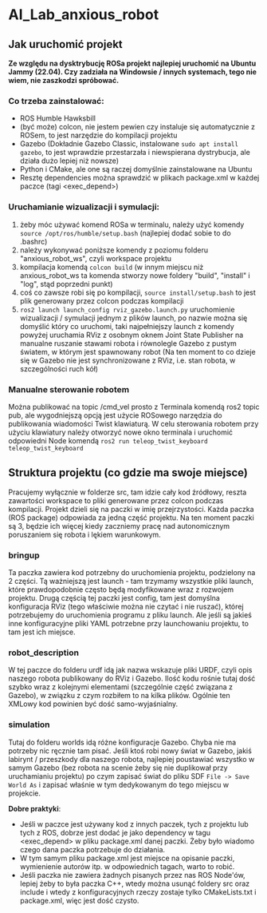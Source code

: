# AI_Lab_anxious_robot

## Jak uruchomić projekt
**Ze względu na dysktrybucję ROSa projekt najlepiej uruchomić na Ubuntu Jammy (22.04). Czy zadziała na Windowsie / innych systemach, tego nie wiem, nie zaszkodzi spróbować.**

### Co trzeba zainstalować:
- ROS Humble Hawksbill
- (być może) colcon, nie jestem pewien czy instaluje się automatycznie z ROSem, to jest narzędzie do kompilacji projektu
- Gazebo (Dokładnie Gazebo Classic, instalowane `sudo apt install gazebo`, to jest wprawdzie przestarzała i niewspierana dystrybucja, ale działa dużo lepiej niż nowsze)
- Python i CMake, ale one są raczej domyślnie zainstalowane na Ubuntu
- Resztę dependencies można sprawdzić w plikach package.xml w każdej paczce (tagi <exec_depend>)

### Uruchamianie wizualizacji i symulacji:
1. żeby móc używać komend ROSa w terminalu, należy użyć komendy `source /opt/ros/humble/setup.bash` (najlepiej dodać sobie to do .bashrc)
2. należy wykonywać poniższe komendy z poziomu folderu "anxious_robot_ws", czyli workspace projektu
3. kompilacja komendą `colcon build` (w innym miejscu niż anxious_robot_ws ta komenda stworzy nowe foldery "build", "install" i "log", stąd poprzedni punkt)
4. coś co zawsze robi się po kompilacji, `source install/setup.bash` to jest plik generowany przez colcon podczas kompilacji
5. `ros2 launch launch_config rviz_gazebo.launch.py` uruchomienie wizualizacji / symulacji jednym z plików launch, po nazwie można się domyślić który co uruchomi, taki najpełniejszy launch z komendy powyżej uruchamia RViz z osobnym oknem Joint State Publisher na manualne ruszanie stawami robota i równolegle Gazebo z pustym światem, w którym jest spawnowany robot (Na ten moment to co dzieje się w Gazebo nie jest synchronizowane z RViz, i.e. stan robota, w szczególności ruch kół)

### Manualne sterowanie robotem
Można publikować na topic /cmd_vel prosto z Terminala komendą ros2 topic pub, ale wygodniejszą opcją jest użycie ROSowego narzędzia do publikowania wiadomości Twist klawiaturą.
W celu sterowania robotem przy użyciu klawiatury należy otworzyć nowe okno terminala i uruchomić odpowiedni Node komendą `ros2 run teleop_twist_keyboard teleop_twist_keyboard`


## Struktura projektu (co gdzie ma swoje miejsce)
Pracujemy wyłącznie w folderze src, tam idzie cały kod źródłowy, reszta zawartości workspace to pliki generowane przez colcon podczas kompilacji.
Projekt dzieli się na paczki w imię przejrzystości. Każda paczka (ROS package) odpowiada za jedną część projektu. Na ten moment paczki są 3, będzie ich więcej kiedy zaczniemy pracę nad autonomicznym poruszaniem się robota i lękiem warunkowym.

### bringup
Ta paczka zawiera kod potrzebny do uruchomienia projektu, podzielony na 2 części. Tą ważniejszą jest launch - tam trzymamy wszystkie pliki launch, które prawdopodobnie często będą modyfikowane wraz z rozwojem projektu.
Drugą częścią tej paczki jest config, tam jest domyślna konfiguracja RViz (tego właściwie można nie czytać i nie ruszać), której potrzebujemy do uruchomienia programu z pliku launch. Ale jeśli są jakieś inne konfiguracyjne pliki YAML potrzebne przy launchowaniu projektu, to tam jest ich miejsce.

### robot_description
W tej paczce do folderu urdf idą jak nazwa wskazuje pliki URDF, czyli opis naszego robota publikowany do RViz i Gazebo. Ilość kodu rośnie tutaj dość szybko wraz z kolejnymi elementami (szczególnie część związana z Gazebo), w związku z czym rozbiłem to na kilka plików. Ogólnie ten XMLowy kod powinien być dość samo-wyjaśnialny.

### simulation
Tutaj do folderu worlds idą różne konfiguracje Gazebo. Chyba nie ma potrzeby nic ręcznie tam pisać. Jeśli ktoś robi nowy świat w Gazebo, jakiś labirynt / przeszkody dla naszego robota, najlepiej poustawiać wszystko w samym Gazebo (bez robota na scenie żeby się nie duplikował przy uruchamianiu projektu) po czym zapisać świat do pliku SDF `File -> Save World As` i zapisać właśnie w tym dedykowanym do tego miejscu w projekcie.

**Dobre praktyki**:
- Jeśli w paczce jest używany kod z innych paczek, tych z projektu lub tych z ROS, dobrze jest dodać je jako dependency w tagu <exec_depend> w pliku package.xml danej paczki. Żeby było wiadomo czego dana paczka potrzebuje do działania.
- W tym samym pliku package.xml jest miejsce na opisanie paczki, wymienienie autorów itp. w odpowiednich tagach, warto to robić.
- Jeśli paczka nie zawiera żadnych pisanych przez nas ROS Node'ów, lepiej żeby to była paczka C++, wtedy można usunąć foldery src oraz include i wtedy z konfiguracyjnych rzeczy zostaje tylko CMakeLists.txt i package.xml, więc jest dość czysto.

